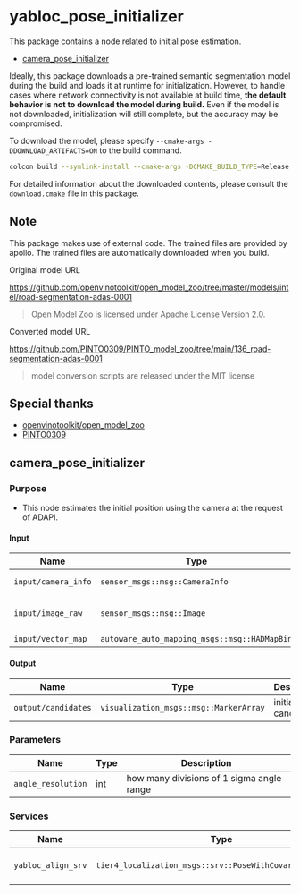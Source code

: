 # yabloc_pose_initializer

This package contains a node related to initial pose estimation.

- [camera_pose_initializer](#camera_pose_initializer)

Ideally, this package downloads a pre-trained semantic segmentation model during the build and loads it at runtime for initialization.
However, to handle cases where network connectivity is not available at build time, **the default behavior is not to download the model during build.**
Even if the model is not downloaded, initialization will still complete, but the accuracy may be compromised.

<!-- cspell: ignore DDOWNLOAD_ARTIFACTS -->

To download the model, please specify `--cmake-args -DDOWNLOAD_ARTIFACTS=ON` to the build command.

```bash
colcon build --symlink-install --cmake-args -DCMAKE_BUILD_TYPE=Release -DDOWNLOAD_ARTIFACTS=ON --packages-select yabloc_pose_initializer
```

For detailed information about the downloaded contents, please consult the `download.cmake` file in this package.

## Note

This package makes use of external code. The trained files are provided by apollo. The trained files are automatically downloaded when you build.

Original model URL

<https://github.com/openvinotoolkit/open_model_zoo/tree/master/models/intel/road-segmentation-adas-0001>

> Open Model Zoo is licensed under Apache License Version 2.0.

Converted model URL

<https://github.com/PINTO0309/PINTO_model_zoo/tree/main/136_road-segmentation-adas-0001>

> model conversion scripts are released under the MIT license

## Special thanks

- [openvinotoolkit/open_model_zoo](https://github.com/openvinotoolkit/open_model_zoo)
- [PINTO0309](https://github.com/PINTO0309)

## camera_pose_initializer

### Purpose

- This node estimates the initial position using the camera at the request of ADAPI.

#### Input

| Name                | Type                                         | Description              |
| ------------------- | -------------------------------------------- | ------------------------ |
| `input/camera_info` | `sensor_msgs::msg::CameraInfo`               | undistorted camera info  |
| `input/image_raw`   | `sensor_msgs::msg::Image`                    | undistorted camera image |
| `input/vector_map`  | `autoware_auto_mapping_msgs::msg::HADMapBin` | vector map               |

#### Output

| Name                | Type                                   | Description             |
| ------------------- | -------------------------------------- | ----------------------- |
| `output/candidates` | `visualization_msgs::msg::MarkerArray` | initial pose candidates |

### Parameters

| Name               | Type | Description                               |
| ------------------ | ---- | ----------------------------------------- |
| `angle_resolution` | int  | how many divisions of 1 sigma angle range |

### Services

| Name               | Type                                                      | Description                     |
| ------------------ | --------------------------------------------------------- | ------------------------------- |
| `yabloc_align_srv` | `tier4_localization_msgs::srv::PoseWithCovarianceStamped` | initial pose estimation request |